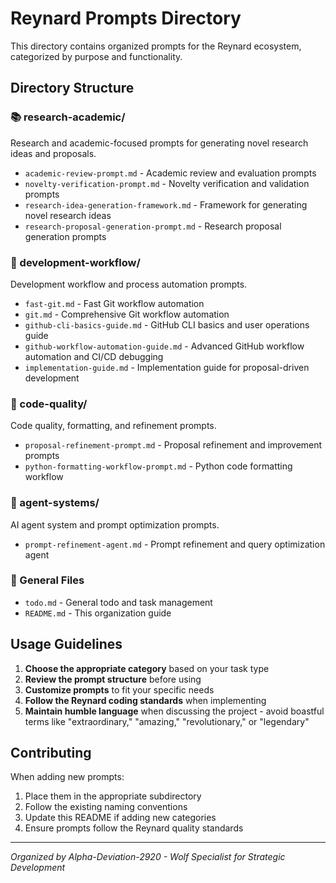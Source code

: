# Reynard Prompts Directory

This directory contains organized prompts for the Reynard ecosystem, categorized by purpose and functionality.

## Directory Structure

### 📚 research-academic/

Research and academic-focused prompts for generating novel research ideas and proposals.

- `academic-review-prompt.md` - Academic review and evaluation prompts
- `novelty-verification-prompt.md` - Novelty verification and validation prompts
- `research-idea-generation-framework.md` - Framework for generating novel research ideas
- `research-proposal-generation-prompt.md` - Research proposal generation prompts

### 🔧 development-workflow/

Development workflow and process automation prompts.

- `fast-git.md` - Fast Git workflow automation
- `git.md` - Comprehensive Git workflow automation
- `github-cli-basics-guide.md` - GitHub CLI basics and user operations guide
- `github-workflow-automation-guide.md` - Advanced GitHub workflow automation and CI/CD debugging
- `implementation-guide.md` - Implementation guide for proposal-driven development

### 🎯 code-quality/

Code quality, formatting, and refinement prompts.

- `proposal-refinement-prompt.md` - Proposal refinement and improvement prompts
- `python-formatting-workflow-prompt.md` - Python code formatting workflow

### 🤖 agent-systems/

AI agent system and prompt optimization prompts.

- `prompt-refinement-agent.md` - Prompt refinement and query optimization agent

### 📝 General Files

- `todo.md` - General todo and task management
- `README.md` - This organization guide

## Usage Guidelines

1. **Choose the appropriate category** based on your task type
2. **Review the prompt structure** before using
3. **Customize prompts** to fit your specific needs
4. **Follow the Reynard coding standards** when implementing
5. **Maintain humble language** when discussing the project - avoid boastful terms like "extraordinary," "amazing," "revolutionary," or "legendary"

## Contributing

When adding new prompts:

1. Place them in the appropriate subdirectory
2. Follow the existing naming conventions
3. Update this README if adding new categories
4. Ensure prompts follow the Reynard quality standards

---

_Organized by Alpha-Deviation-2920 - Wolf Specialist for Strategic Development_
